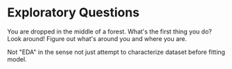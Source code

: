 # Exploratory Questions

You are dropped in the middle of a forest. What's the first thing you do? Look around! Figure out what's around you and where you are.

Not "EDA" in the sense not just attempt to characterize dataset before fitting model.
